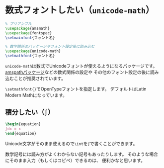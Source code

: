 # 数式フォントしたい（`unicode-math`）

```latex
% プリアンブル
\usepackage{amsmath}
\usepackage{fontspec}
\setmainfont{フォント名}

% 数学関係のパッケージやフォント設定後に読み込む
\usepackage{unicode-math}
\setmathfont{フォント名}
```

`unicode-math`は数式でUnicodeフォントが使えるようになるパッケージです。
[amspathパッケージ](./latex-amsmath.md)などの数式関係の設定や
その他のフォント設定の後に読み込むことが推奨されています。

`\setmathfont{}`でOpenTypeフォントを指定します。
デフォルトはLatin Modern Mathになっています。

## 積分したい（`∫`）

```latex
\begin{equation}
∫dx = x
\end{equation}
```

Unicode文字がそのまま使えるので`\int`を`∫`で書くことができます。

数学記号には読み方がよくわからない記号もあったりします。
そのような場合にそのまま入力（もしくはコピペ）できるのは、
便利かなと思います。
